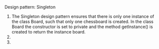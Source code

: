 Design pattern: Singleton

1. The Singleton design pattern ensures that there is only one instance of the class Board, 
   such that only one chessboard is created. 
   In the class Board the constructor is set to private and the method getInstance() is created
   to return the instance board. 
2. 
3. 